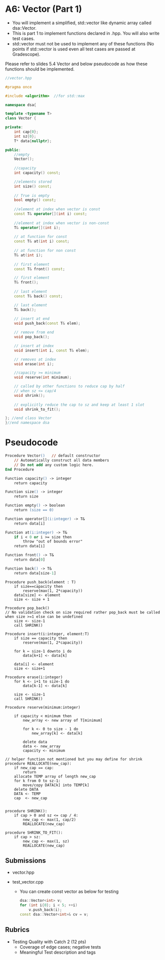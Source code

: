 # A6: Vector (Part 1)

* You will implement a simplified, std::vector like dynamic array called dsa::Vector<T>. 
* This is part 1 to implement functions declared in .hpp. You will also write test cases.
* std::vector must not be used to implement any of these functions (No points if std::vector is used even all test cases are passed at Gradescope).

Please refer to slides 5.4 Vector and below pseudocode as how these functions should be implemented.

```cpp
//vector.hpp

#pragma once

#include <algorithm>  //for std::max

namespace dsa{

template <typename T>
class Vector {

private:
    int cap{0};
    int sz{0};
    T* data{nullptr};

public:
    //empty
    Vector();
    
    //capacity
    int capacity() const;

    //elements stored
    int size() const;
    
    // True is empty
    bool empty() const;
    
    //element at index when vector is const
    const T& operator[](int i) const;
    
    //element at index when vector is non-const
    T& operator[](int i);
    
    // at function for const
    const T& at(int i) const;
    
    // at function for non const
    T& at(int i);
    
    // first element
    const T& front() const;

    // first element
    T& front();
    
    // last element
    const T& back() const;

    // last element
    T& back();
    
    // insert at end
    void push_back(const T& elem);

    // remove from end
    void pop_back();

    // insert at index
    void insert(int i, const T& elem);

    // removes at index
    void erase(int i);

    //capacity >= minimum
    void reserve(int minimum);

    // called by other functions to reduce cap by half 
    // when sz <= cap/4 
    void shrink();
    
    // explicitly reduce the cap to sz and keep at least 1 slot
    void shrink_to_fit();

}; //end class Vector
}//end namespace dsa
```

# Pseudocode

```ps
Procedure Vector()   // default constructor
    // Automatically construct all data members
    // Do not add any custom logic here.
End Procedure

Function capacity() -> integer
    return capacity

Function size() -> integer
    return size

Function empty() -> boolean
    return (size == 0)
```



```ps
Function operator[](i:integer) -> T&
    return data[i]

Function at(i:integer) -> T&
    if i < 0 or i >= size then
        throw "out of bounds error"
    return data[i]
```



```ps
Function front() -> T&
    return data[0]

Function back() -> T&
    return data[size-1]
```



```pseudocode
Procedure push_back(element : T)
    if size==capacity then
        reserve(max(1, 2*capacity))
    data[size] <- element
    size <- size + 1

Procedure pop_back()
// No validation check on size required rather pop_back must be called when size >=1 else can be undefined
    size <- size-1
	call SHRINK()
```



```pseudocode
Procedure insert(i:integer, element:T)
    if size == capacity then
        reserve(max(1, 2*capacity))

    for k ← size-1 downto i do
        data[k+1] <- data[k]

    data[i] <- element
    size <- size+1
```



```pseudocode
Procedure erase(i:integer)
    for k <- i+1 to size-1 do
        data[k-1] <- data[k]

    size <- size-1
    call SHRINK()
```



```pseudocode
Procedure reserve(minimum:integer)

    if capacity < minimum then
        new_array <- new array of T[minimum]

        for k <- 0 to size - 1 do
            new_array[k] <- data[k]

        delete data
        data <- new_array
        capacity <- minimum
```



```pseudocode
// helper function not mentioned but you may define for shrink
procedure REALLOCATE(new_cap):
    if new_cap == cap: 
    	return
    allocate TEMP array of length new_cap
    for k from 0 to sz-1:
        move/copy DATA[k] into TEMP[k]
    delete DATA
    DATA <- TEMP
    cap  <- new_cap


procedure SHRINK():
    if cap > 0 and sz <= cap / 4:
        new_cap <- max(1, cap/2)
        REALLOCATE(new_cap)

procedure SHRINK_TO_FIT():
    if cap > sz:
        new_cap <- max(1, sz)
        REALLOCATE(new_cap)
```



## Submissions

* vector.hpp

* test_vector.cpp

  * You can create const vector as below for testing

    ```cpp
    dsa::Vector<int> v;
    for (int i{0}; i < 5; ++i) 
        v.push_back(i);
    const dsa::Vector<int>& cv = v;
    ```

## Rubrics

* Testing Quality with Catch 2 (12 pts)
  - Coverage of edge cases; negative tests
  - Meaningful Test description and tags